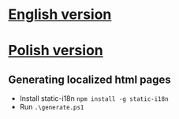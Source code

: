 # [English version](https://matlipowski.github.io/cv/cv.html)
# [Polish version](https://matlipowski.github.io/cv/pl/cv.html)

## Generating localized html pages
* Install static-i18n `npm install -g static-i18n`
* Run `.\generate.ps1`